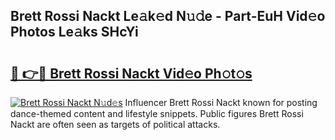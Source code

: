 ## Brett Rossi Nackt Le𝚊k𝚎d N𝚞𝚍e - Part-EuH Vid𝚎o Photos Le𝚊ks SHcYi

# <h2><a href="http://fb5ioz5.evod.top/?m=Brett+Rossi+Nackt">🔗 👉🔴 Brett Rossi Nackt Vid𝚎o Ph𝚘t𝚘s</a></h2>

[![Brett Rossi Nackt N𝚞d𝚎s](https://i.imgur.com/8V9OHl7.gif)](http://fb5ioz5.evod.top/?m=Brett+Rossi+Nackt)
Influencer Brett Rossi Nackt known for posting dance-themed content and lifestyle snippets. Public figures Brett Rossi Nackt are often seen as targets of political attacks. 
